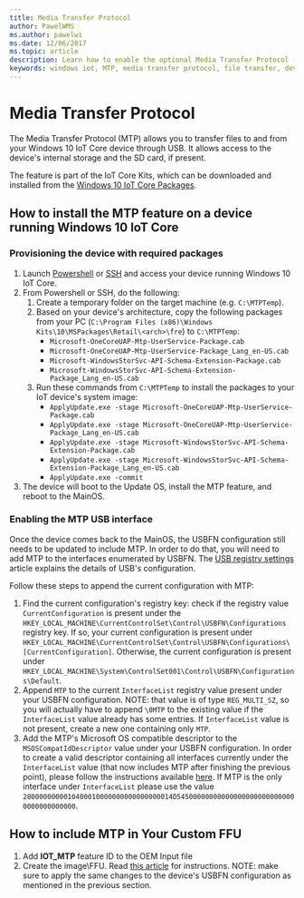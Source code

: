 ```yaml
---
title: Media Transfer Protocol
author: PawelWMS
ms.author: pawelwi
ms.date: 12/06/2017
ms.topic: article
description: Learn how to enable the optional Media Transfer Protocol (MTP) feature to transfer files to and from your devices through USB.
keywords: windows iot, MTP, media transfer protocol, file transfer, devices
---
```


# Media Transfer Protocol
The Media Transfer Protocol (MTP) allows you to transfer files to and from your Windows 10 IoT Core device through USB. It allows access to the device's internal storage and the SD card, if present.

The feature is part of the IoT Core Kits, which can be downloaded and installed from the [Windows 10 IoT Core Packages](https://www.microsoft.com/en-us/download/details.aspx?id=55031).

## How to install the MTP feature on a device running Windows 10 IoT Core

### Provisioning the device with required packages

1. Launch [Powershell](../connect-your-device/PowerShell.md) or [SSH](../connect-your-device/SSH.md) and access your device running Windows 10 IoT Core.
2. From Powershell or SSH, do the following:
    1. Create a temporary folder on the target machine (e.g. `C:\MTPTemp`).
    2. Based on your device's architecture, copy the following packages from your PC (`C:\Program Files (x86)\Windows Kits\10\MSPackages\Retail\<arch>\fre`) to `C:\MTPTemp`:
        * `Microsoft-OneCoreUAP-Mtp-UserService-Package.cab`
        * `Microsoft-OneCoreUAP-Mtp-UserService-Package_Lang_en-US.cab`
        * `Microsoft-WindowsStorSvc-API-Schema-Extension-Package.cab`
        * `Microsoft-WindowsStorSvc-API-Schema-Extension-Package_Lang_en-US.cab`
    3. Run these commands from `C:\MTPTemp` to install the packages to your IoT device's system image:
        * `ApplyUpdate.exe -stage Microsoft-OneCoreUAP-Mtp-UserService-Package.cab`
        * `ApplyUpdate.exe -stage Microsoft-OneCoreUAP-Mtp-UserService-Package_Lang_en-US.cab`
        * `ApplyUpdate.exe -stage Microsoft-WindowsStorSvc-API-Schema-Extension-Package.cab`
        * `ApplyUpdate.exe -stage Microsoft-WindowsStorSvc-API-Schema-Extension-Package_Lang_en-US.cab`
        * `ApplyUpdate.exe -commit`
3. The device will boot to the Update OS, install the MTP feature, and reboot to the MainOS.

### Enabling the MTP USB interface

Once the device comes back to the MainOS, the USBFN configuration still needs to be updated to include MTP. In order to do that, you will need to add MTP to the interfaces enumerated by USBFN.
The [USB registry settings](https://docs.microsoft.com/en-us/windows-hardware/drivers/usbcon/usb-registry-settings-for-a-function-controller-driver) article explains the details of USB's configuration.

Follow these steps to append the current configuration with MTP:
1. Find the current configuration's registry key: check if the registry value `CurrentConfiguration` is present under the `HKEY_LOCAL_MACHINE\CurrentControlSet\Control\USBFN\Configurations` registry key. If so, your current configuration is present under `HKEY_LOCAL_MACHINE\CurrentControlSet\Control\USBFN\Configurations\[CurrentConfiguration]`.
Otherwise, the current configuration is present under `HKEY_LOCAL_MACHINE\System\ControlSet001\Control\USBFN\Configurations\Default`.
2. Append `MTP` to the current `InterfaceList` registry value present under your USBFN configuration.
NOTE: that value is of type `REG_MULTI_SZ`, so you will actually have to append `\0MTP` to the existing value if the `InterfaceList` value already has some entries.
If `InterfaceList` value is not present, create a new one containing only `MTP`.
3. Add the MTP's Microsoft OS compatible descriptor to the `MSOSCompatIdDescriptor` value under your USBFN configuration.
In order to create a valid descriptor containing all interfaces currently under the `InterfaceList` value (that now includes MTP after finishing the previous point), please follow the instructions available [here](https://msdn.microsoft.com/en-us/windows/hardware/gg463179.aspx).
If MTP is the only interface under `InterfaceList` please use the value `2800000000010400010000000000000000014D545000000000000000000000000000000000000000`.

## How to include MTP in Your Custom FFU

1. Add **IOT_MTP** feature ID to the OEM Input file
2. Create the image\FFU. Read [this article](https://docs.microsoft.com/windows-hardware/manufacture/iot/create-a-basic-image) for instructions.
NOTE: make sure to apply the same changes to the device's USBFN configuration as mentioned in the previous section.
